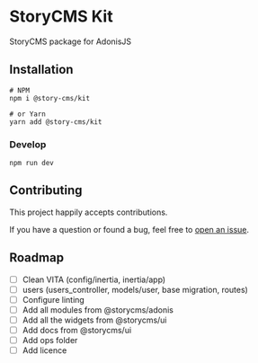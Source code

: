 # StoryCMS Kit

StoryCMS package for AdonisJS

## Installation

```shell
# NPM
npm i @story-cms/kit

# or Yarn
yarn add @story-cms/kit
```

### Develop

```
npm run dev
```

## Contributing

This project happily accepts contributions.

If you have a question or found a bug, feel free to
[open an issue](https://github.com/story-cms/kit/issues).

## Roadmap

- [ ] Clean VITA (config/inertia, inertia/app)
- [ ] users (users_controller, models/user, base migration, routes)
- [ ] Configure linting
- [ ] Add all modules from @storycms/adonis
- [ ] Add all the widgets from @storycms/ui
- [ ] Add docs from @storycms/ui
- [ ] Add ops folder
- [ ] Add licence

